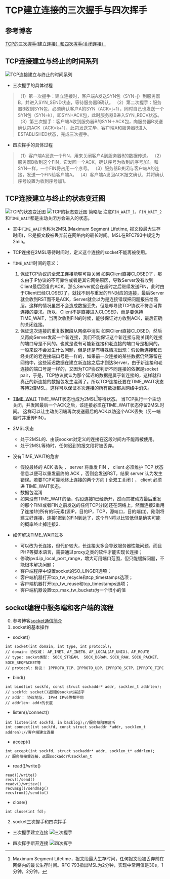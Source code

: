 # TCP建立连接的三次握手与四次挥手
## 参考博客
[TCP的三次握手(建立连接）和四次挥手(关闭连接）](http://www.cnblogs.com/Jessy/p/3535612.html)

## TCP连接建立与终止的时间系列
![TCP连接建立与终止的时间系列][1]

* 三次握手的具体过程
> （1）第一次握手：建立连接时，客户端A发送SYN包（SYN=j）到服务器B，并进入SYN_SEND状态，等待服务器B确认。
（2）第二次握手：服务器B收到SYN包，必须确认客户A的SYN（ACK=j+1），同时自己也发送一个SYN包（SYN=k），即SYN+ACK包，此时服务器B进入SYN_RECV状态。
（3）第三次握手：客户端A收到服务器B的SYN＋ACK包，向服务器B发送确认包ACK（ACK=k+1），此包发送完毕，客户端A和服务器B进入ESTABLISHED状态，完成三次握手。


* 四次挥手的具体过程
> （1）客户端A发送一个FIN，用来关闭客户A到服务器B的数据传送。
（2）服务器B收到这个FIN，它发回一个ACK，确认序号为收到的序号加1。和SYN一样，一个FIN将占用一个序号。
（3）服务器B关闭与客户端A的连接，发送一个FIN给客户端A。
（4）客户端A发回ACK报文确认，并将确认序号设置为收到序号加1。


## TCP连接建立与终止的状态变迁图
![TCP的状态变迁图][2]
![TCP的状态变迁图 简略版][3]
注意`FIN_WAIT_1`、`FIN_WAIT_2`和`TIME_WAIT`都是主动关闭方会进入的状态。


* 其中`TIME_WAIT`也称为2MSL(Maximum Segment Lifetime, 报文段最大生存时间)，它是报文段被丢弃前在网络内的最长时间。MSL在RFC793中规定为2min。
* TCP连接在2MSL等待时间时，定义这个连接的socket不能再被使用。


* `TIME_WAIT`时间的意义：
  1. 保证TCP协议的全双工连接能够可靠关闭
  如果Client直接CLOSED了，那么由于IP协议的不可靠性或者是其它网络原因，导致Server没有收到Client最后回复的ACK。那么Server就会在超时之后继续发送FIN，此时由于Client已经CLOSED了，就找不到与重发的FIN对应的连接，最后Server就会收到RST而不是ACK，Server就会以为是连接错误把问题报告给高层。这样的情况虽然不会造成数据丢失，但是却导致TCP协议不符合可靠连接的要求。所以，Client不是直接进入CLOSED，而是要保持TIME_WAIT，当再次收到FIN的时候，能够保证对方收到ACK，最后正确的关闭连接。
  2. 保证这次连接的重复数据段从网络中消失
  如果Client直接CLOSED，然后又再向Server发起一个新连接，我们不能保证这个新连接与刚关闭的连接的端口号是不同的。也就是说有可能新连接和老连接的端口号是相同的。一般来说不会发生什么问题，但是还是有特殊情况出现：假设新连接和已经关闭的老连接端口号是一样的，如果前一次连接的某些数据仍然滞留在网络中，这些延迟数据在建立新连接之后才到达Server，由于新连接和老连接的端口号是一样的，又因为TCP协议判断不同连接的依据是socket pair，于是，TCP协议就认为那个延迟的数据是属于新连接的，这样就和真正的新连接的数据包发生混淆了。所以TCP连接还要在TIME_WAIT状态等待2倍MSL，这样可以保证本次连接的所有数据都从网络中消失。

* [TIME_WAIT](http://blog.itpub.net/15480802/viewspace-1334381/)
TIME_WAIT状态也成为2MSL[^MSL]等待状态。
当TCP执行一个主动关闭，并发回最后一个ACK之后，该连接必须在TIME_WAIT状态停留2MSL时间。
这样可以让主动关闭端再次发送最后的ACK以防这个ACK丢失（另一端超时并重传FIN）。
* 2MSL状态
    + 处于2MSL的、由该socket对定义的连接在这段时间内不能再被使用。
    + 处于2MSL等待时，任何迟到的报文段将被丢弃。

* 没有TIME_WAIT的危害
    + 假设最终的 ACK 丢失 ， server 将重发 FIN ， client 必须维护 TCP 状态信息以便可以重发最终的 ACK ，否则会发送RST，结果 server 认为发生错误。若要TCP可靠地终止连接的两个方向 ( 全双工关闭 ) ， client 必须进 TIME_WAIT状态。
    + 数据包混淆
    + 如果没有TIME_WAIT的话，假设连接1已经断开，然而其被动方最后重发的那个FIN(或者FIN之前发送的任何TCP分段)还在网络上，然而连接2重用了连接1的所有的5元素(源IP，目的IP，TCP，源端口，目的端口)，刚刚将建立好连接，连接1迟到的FIN到达了，这个FIN将以比较低但是确实可能的概率终止掉连接2.

* 如何解决TIME_WAIT过多
    +  可以改为长连接，但代价较大，长连接太多会导致服务器性能问题，而且PHP等脚本语言，需要通过proxy之类的软件才能实现长连接；
    +  修改ipv4.ip_local_port_range，增大可用端口范围，但只能缓解问题，不能根本解决问题；
    +  客户端程序中设置socket的SO_LINGER选项；
    +  客户端机器打开tcp_tw_recycle和tcp_timestamps选项；
    +  客户端机器打开tcp_tw_reuse和tcp_timestamps选项；
    +  客户端机器设置tcp_max_tw_buckets为一个很小的值

## socket编程中服务端和客户端的流程
0. 参考博客[socket通信简介](http://blog.csdn.net/xiaoweige207/article/details/6211577)
1. socket的基本操作
  * socket()
  ```
  int socket(int domain, int type, int protocol);
  // domain: 协议域： AF_INET、AF_INET6、AF_LOCAL(AF_UNIX)、AF_ROUTE
  // type: socket类型： SOCK_STREAM、 SOCK_DGRAM、SOCK_RAW、SOCK_PACKET、SOCK_SEQPACKET等
  // protocol: 协议： IPPROTO_TCP、IPPROTO_UDP、IPPROTO_SCTP、IPPROTO_TIPC
  ```
  * bind()
  ```
  int bind(int sockfd, const struct sockaddr* addr, socklen_t addrlen);
  // sockfd: socket()返回的socket描述字
  // addr： 协议地址， IPv4 IPv6等都不同
  // addrlen: addr的长度
  ```
  * listen()/connect()
  ```
  int listen(int sockfd, in backlog);//服务端阻塞监听
  int connect(int sockfd, const struct sockaddr *addr, socklen_t addren);//客户端建立连接
  ```
  * accept()
  ```
  int accept(int sockfd, struct sockaddr* addr, socklen_t* addrlen);
  // 服务端接受连接，返回sockaddr和socklen_t
  ```
  * read()/write()
  ```
  read()/write()
  recv()/send()
  readv()/writev()
  recvmsg()/sendmsg()
  recvfrom()/sendto()
  ```
  * close()
  ```
  int close(int fd);

  ```


2. socket三次握手和四次挥手
  * 三次握手建立连接
  ![三次握手][4]

  * 四次挥手断开连接
  ![四次挥手][5]




  [1]: http://7xnluw.com1.z0.glb.clouddn.com/computer_network/tcp_ip/connection_disconnection_in_tcp.png
  [2]: http://7xnluw.com1.z0.glb.clouddn.com/computer_network/tcp_ip/state_machine_of_tcp.png
  [3]: http://7xnluw.com1.z0.glb.clouddn.com/computer_network/tcp_ip/state_machine_of_tcp_2.png
  [4]: http://7xnluw.com1.z0.glb.clouddn.com/computer_network/tcp_ip/socket_tcp_connection.png
  [5]: http://7xnluw.com1.z0.glb.clouddn.com/computer_network/tcp_ip/socket_tcp_disconnection.png

[^MSL]: Maximum Segment Lifetime，报文段最大生存时间，任何报文段被丢弃前在网络内的最长生存时间。RFC 793指出MSL为2分钟，实现中常用值是30s，1分钟，2分钟。
